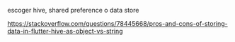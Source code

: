 escoger hive, shared preference o data store    

https://stackoverflow.com/questions/78445668/pros-and-cons-of-storing-data-in-flutter-hive-as-object-vs-string